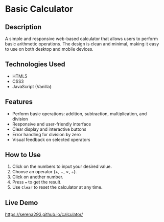 # Basic Calculator

## Description
A simple and responsive web-based calculator that allows users to perform basic arithmetic operations. The design is clean and minimal, making it easy to use on both desktop and mobile devices.

## Technologies Used
- HTML5
- CSS3
- JavaScript (Vanilla)

## Features
- Perform basic operations: addition, subtraction, multiplication, and division
- Responsive and user-friendly interface
- Clear display and interactive buttons
- Error handling for division by zero
- Visual feedback on selected operators

## How to Use
1. Click on the numbers to input your desired value.
2. Choose an operator (+, −, ×, ÷).
3. Click on another number.
4. Press `=` to get the result.
5. Use `Clear` to reset the calculator at any time.


## Live Demo
https://serena293.github.io/calculator/
